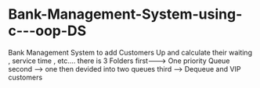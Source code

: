 # Bank-Management-System-using-c---oop-DS
Bank Management  System to add Customers Up and calculate their waiting , service time , etc....
there is 3 Folders
first---> One priority Queue 
second --> one then devided into two  queues
third --> Dequeue and VIP customers

